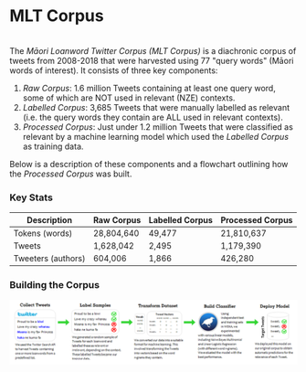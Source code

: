 # MLT Corpus
<br>
The <i>Māori Loanword Twitter Corpus (MLT Corpus)</i> is a diachronic corpus of tweets from 2008-2018 that were harvested using 77 "query words" (Māori words of interest). It consists of three key components:

1. <i>Raw Corpus</i>: 1.6 million Tweets containing at least one query word, some of which are NOT used in relevant (NZE) contexts.
2. <i>Labelled Corpus</i>: 3,685 Tweets that were manually labelled as relevant (i.e. the query words they contain are ALL used in relevant contexts).
3. <i>Processed Corpus</i>: Just under 1.2 million Tweets that were classified as relevant by a machine learning model which used the <i>Labelled Corpus</i> as training data. 

Below is a description of these components and a flowchart outlining how the <i>Processed Corpus</i> was built. 

### Key Stats
| Description          | Raw Corpus | Labelled Corpus | Processed Corpus |
| ---------------------|------------|-----------------| -----------------|
| Tokens (words)       | 28,804,640 | 49,477          | 21,810,637       |
| Tweets               | 1,628,042  | 2,495           | 1,179,390        |
| Tweeters (authors)   | 604,006    | 1,866           | 426,280          |

### Building the Corpus
 <img src="../pics/Process2.png" alt="Process" width="1500"/>
